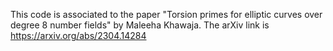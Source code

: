 This code is associated to the paper "Torsion primes for 
elliptic curves over degree 8 number fields" by Maleeha Khawaja.
The arXiv link is https://arxiv.org/abs/2304.14284
